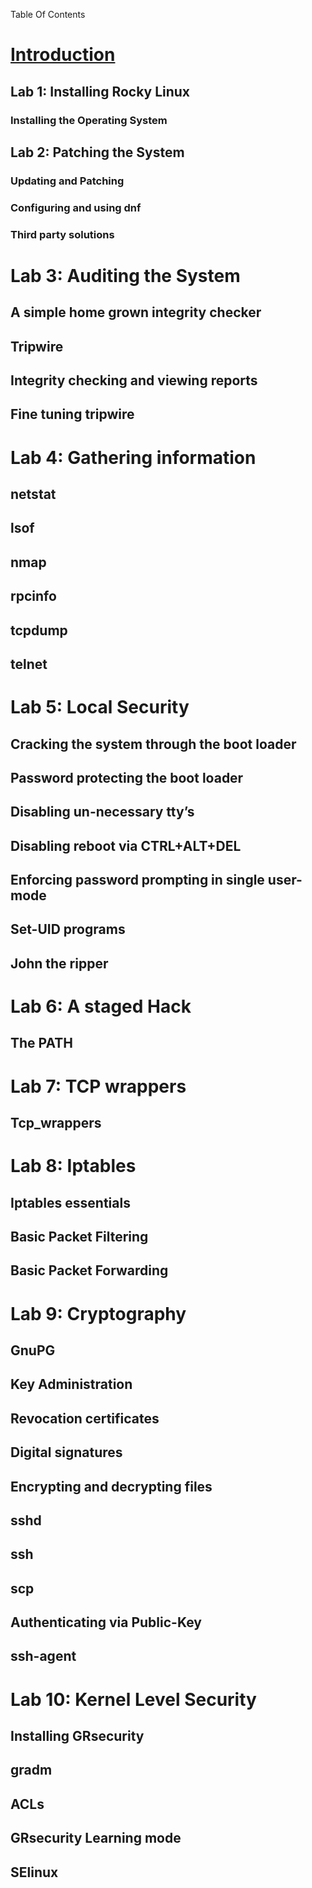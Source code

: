 Table Of Contents
# [Introduction](introduction.md)

## Lab 1: Installing Rocky Linux
### Installing the Operating System

## Lab 2: Patching the System
### Updating and Patching
### Configuring and using dnf
### Third party solutions

# Lab 3: Auditing the System
## A simple home grown integrity checker
## Tripwire
## Integrity checking and viewing reports
## Fine tuning tripwire


# Lab 4: Gathering information
## netstat
## lsof
## nmap
## rpcinfo
## tcpdump
## telnet

# Lab 5: Local Security
## Cracking  the system through the boot loader
## Password protecting the boot loader
## Disabling un-necessary tty’s
## Disabling  reboot via  CTRL+ALT+DEL
## Enforcing password prompting in single user-mode
## Set-UID programs
## John the ripper

# Lab 6: A staged Hack
## The PATH

# Lab 7: TCP wrappers
## Tcp_wrappers

# Lab 8: Iptables
## Iptables essentials
## Basic Packet Filtering
## Basic Packet Forwarding

# Lab 9: Cryptography
## GnuPG
## Key Administration
## Revocation certificates
## Digital signatures
## Encrypting and decrypting files
## sshd
## ssh
## scp
## Authenticating via Public-Key
## ssh-agent

# Lab 10: Kernel Level Security
## Installing GRsecurity
## gradm
## ACLs
## GRsecurity Learning mode
## SElinux
